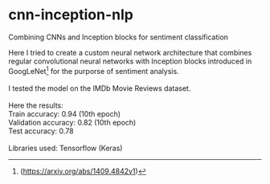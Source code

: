 # cnn-inception-nlp
Combining CNNs and Inception blocks for sentiment classification

Here I tried to create a custom neural network architecture that combines regular convolutional neural networks with Inception blocks introduced in GoogLeNet[^fn1] for the purporse of sentiment analysis.<br><br>I tested the model on the IMDb Movie Reviews dataset.<br><br>Here the results:<br>Train accuracy: 0.94 (10th epoch)<br>Validation accuracy: 0.82 (10th epoch)<br>Test accuracy: 0.78<br><br>Libraries used: Tensorflow (Keras)



[^fn1]: (https://arxiv.org/abs/1409.4842v1)
